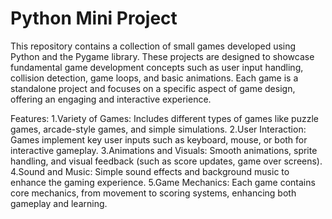 # Python Mini Project

This repository contains a collection of small games developed using Python and the Pygame library. These projects are designed to showcase fundamental game development concepts such as user input handling, collision detection, game loops, and basic animations. Each game is a standalone project and focuses on a specific aspect of game design, offering an engaging and interactive experience.

Features:
1.Variety of Games: Includes different types of games like puzzle games, arcade-style games, and simple simulations.
2.User Interaction: Games implement key user inputs such as keyboard, mouse, or both for interactive gameplay.
3.Animations and Visuals: Smooth animations, sprite handling, and visual feedback (such as score updates, game over screens).
4.Sound and Music: Simple sound effects and background music to enhance the gaming experience.
5.Game Mechanics: Each game contains core mechanics, from movement to scoring systems, enhancing both gameplay and learning.
